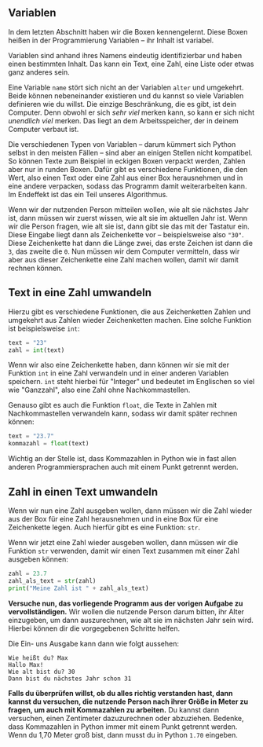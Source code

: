 ## Variablen

In dem letzten Abschnitt haben wir die Boxen kennengelernt.
Diese Boxen heißen in der Programmierung Variablen – ihr Inhalt ist variabel.

Variablen sind anhand ihres Namens eindeutig identifizierbar und haben einen bestimmten Inhalt.
Das kann ein Text, eine Zahl, eine Liste oder etwas ganz anderes sein.

Eine Variable `name` stört sich nicht an der Variablen `alter` und umgekehrt.
Beide können nebeneinander existieren und du kannst so viele Variablen definieren wie du willst.
Die einzige Beschränkung, die es gibt, ist dein Computer.
Denn obwohl er sich _sehr viel_ merken kann, so kann er sich nicht _unendlich viel_ merken.
Das liegt an dem Arbeitsspeicher, der in deinem Computer verbaut ist.

Die verschiedenen Typen von Variablen – darum kümmert sich Python selbst in den meisten Fällen – sind aber an einigen
Stellen nicht kompatibel.
So können Texte zum Beispiel in eckigen Boxen verpackt werden, Zahlen aber nur in runden Boxen.
Dafür gibt es verschiedene Funktionen, die den Wert, also einen Text oder eine Zahl aus einer Box herausnehmen und in
eine andere verpacken, sodass das Programm damit weiterarbeiten kann.
Im Endeffekt ist das ein Teil unseres Algorithmus.

Wenn wir der nutzenden Person mitteilen wollen, wie alt sie nächstes Jahr ist, dann müssen wir zuerst wissen, wie alt
sie im aktuellen Jahr ist.
Wenn wir die Person fragen, wie alt sie ist, dann gibt sie das mit der Tastatur ein.
Diese Eingabe liegt dann als Zeichenkette vor – beispielsweise also `"30"`.
Diese Zeichenkette hat dann die Länge zwei, das erste Zeichen ist dann die `3`, das zweite die `0`.
Nun müssen wir dem Computer vermitteln, dass wir aber aus dieser Zeichenkette eine Zahl machen wollen, damit wir damit
rechnen können.

## Text in eine Zahl umwandeln

Hierzu gibt es verschiedene Funktionen, die aus Zeichenketten Zahlen und umgekehrt aus Zahlen wieder Zeichenketten
machen.
Eine solche Funktion ist beispielsweise `int`:

```python
text = "23"
zahl = int(text)
```

Wenn wir also eine Zeichenkette haben, dann können wir sie mit der Funktion `int` in eine Zahl verwandeln und in einer
anderen Variablen speichern.
`int` steht hierbei für "Integer" und bedeutet im Englischen so viel wie "Ganzzahl", also eine Zahl ohne
Nachkommastellen.

Genauso gibt es auch die Funktion `float`, die Texte in Zahlen mit Nachkommastellen verwandeln kann, sodass wir damit
später rechnen können:

```python
text = "23.7"
kommazahl = float(text)
```

Wichtig an der Stelle ist, dass Kommazahlen in Python wie in fast allen anderen Programmiersprachen auch mit einem Punkt
getrennt werden.

## Zahl in einen Text umwandeln

Wenn wir nun eine Zahl ausgeben wollen, dann müssen wir die Zahl wieder aus der Box für eine Zahl herausnehmen und in
eine Box für eine Zeichenkette legen.
Auch hierfür gibt es eine Funktion: `str`.

Wenn wir jetzt eine Zahl wieder ausgeben wollen, dann müssen wir die Funktion `str` verwenden, damit wir einen Text 
zusammen mit einer Zahl ausgeben können:

```python
zahl = 23.7
zahl_als_text = str(zahl)
print("Meine Zahl ist " + zahl_als_text)
```

**Versuche nun, das vorliegende Programm aus der vorigen Aufgabe zu vervollständigen.**
Wir wollen die nutzende Person darum bitten, ihr Alter einzugeben, um dann auszurechnen, wie alt sie im nächsten Jahr 
sein wird.
Hierbei können dir die vorgegebenen Schritte helfen.

Die Ein- uns Ausgabe kann dann wie folgt aussehen:

```
Wie heißt du? Max
Hallo Max!
Wie alt bist du? 30
Dann bist du nächstes Jahr schon 31
```

**Falls du überprüfen willst, ob du alles richtig verstanden hast, dann kannst du versuchen, die nutzende Person nach
ihrer Größe in Meter zu fragen, um auch mit Kommazahlen zu arbeiten.**
Du kannst dann versuchen, einen Zentimeter dazuzurechnen oder abzuziehen.
Bedenke, dass Kommazahlen in Python immer mit einem Punkt getrennt werden.
Wenn du 1,70 Meter groß bist, dann musst du in Python `1.70` eingeben.
